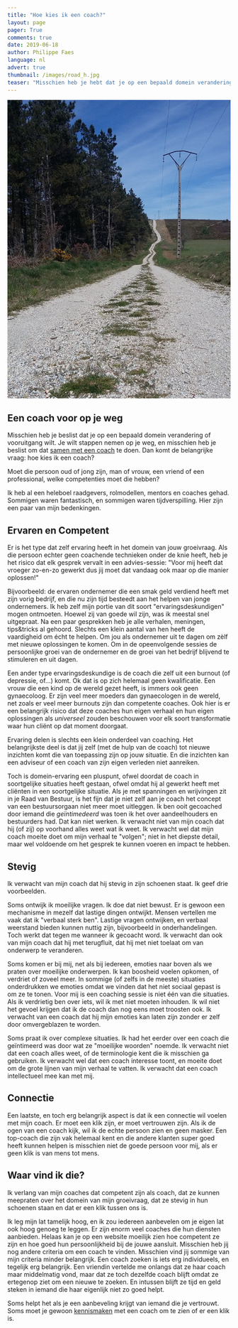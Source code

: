 ```yaml
---
title: "Hoe kies ik een coach?"
layout: page
pager: True
comments: true
date: 2019-06-18
author: Philippe Faes
language: nl
advert: true
thumbnail: /images/road_h.jpg
teaser: "Misschien heb je hebt dat je op een bepaald domein verandering of vooruitgang wilt. Je wilt stappen nemen op je weg, en misschien heb je beslist om dat met samen een coach te doen. Dan komt de belangrijke vraag: hoe kies ik een coach?"
---
```


![Coach](/images/road.jpg)

## Een coach voor op je weg

Misschien heb je beslist dat je op een bepaald domein verandering of vooruitgang wilt. Je wilt stappen nemen op je weg, en misschien heb je beslist om dat [samen met een coach](/c/a/waarom_coachen.html) te doen. Dan komt de belangrijke vraag: hoe kies ik een coach?

Moet die persoon oud of jong zijn, man of vrouw, een vriend of een professional, welke competenties moet die hebben?

Ik heb al een heleboel raadgevers, rolmodellen, mentors en coaches gehad. Sommigen waren fantastisch, en sommigen waren tijdverspilling. Hier zijn een paar van mijn bedenkingen.

## Ervaren en Competent
Er is het type dat zelf ervaring heeft in het domein van jouw groeivraag. Als die persoon echter geen coachende technieken onder de knie heeft, heb je het risico dat elk gesprek vervalt in een advies-sessie: "Voor mij heeft dat vroeger zo-en-zo gewerkt dus jij moet dat vandaag ook maar op die manier oplossen!"

Bijvoorbeeld: de ervaren ondernemer die een smak geld verdiend heeft met zijn vorig bedrijf, en die nu zijn tijd besteedt aan het helpen van jonge ondernemers. Ik heb zelf mijn portie van dit soort "ervaringsdeskundigen" mogen ontmoeten. Hoewel zij van goede wil zijn, was ik meestal snel uitgepraat. Na een paar gesprekken heb je alle verhalen, meningen, tips&tricks al gehoord. Slechts een klein aantal van hen heeft de vaardigheid om écht te helpen. Om jou als ondernemer uit te dagen om zèlf met nieuwe oplossingen te komen. Om in de opeenvolgende sessies de persoonlijke groei van de ondernemer en de groei van het bedrijf blijvend te stimuleren en uit dagen. 

Een ander type ervaringsdeskundige is de coach die zelf uit een burnout (of depressie, of...) komt. Ok dat is op zich helemaal geen kwalificatie. Een vrouw die een kind op de wereld gezet heeft, is immers ook geen gynaecoloog. Er zijn veel meer moeders dan gynaecologen in de wereld, net zoals er veel meer burnouts zijn dan competente coaches. Ook hier is er een belangrijk risico dat deze coaches hun eigen verhaal en hun eigen oplossingen als *universeel* zouden beschouwen voor elk soort transformatie waar hun cliënt op dat moment doorgaat.

Ervaring delen is slechts een klein onderdeel van coaching. Het belangrijkste deel is dat jij zelf (met de hulp van de coach) tot nieuwe inzichten komt die van toepassing zijn op jouw situatie. En die inzichten kan een adviseur of een coach van zijn eigen verleden niet aanreiken. 

Toch is domein-ervaring een pluspunt, ofwel doordat de coach in soortgelijke situaties heeft gestaan, ofwel omdat hij al gewerkt heeft met cliënten in een soortgelijke situatie. Als je met spanningen en wrijvingen zit in je Raad van Bestuur, is het fijn dat je niet zelf aan je coach het concept van een bestuursorgaan niet meer moet uitleggen. Ik ben ooit gecoached door iemand die *geïntimedeerd* was toen ik het over aandeelhouders en bestuurders had. Dat kan niet werken. Ik verwacht niet van mijn coach dat hij (of zij) op voorhand alles weet wat ik weet. Ik verwacht wel dat mijn coach moeite doet om mijn verhaal te "volgen"; niet in het diepste detail, maar wel voldoende om het gesprek te kunnen voeren en impact te hebben.


## Stevig
Ik verwacht van mijn coach dat hij stevig in zijn schoenen staat. Ik geef drie voorbeelden.

Soms ontwijk ik moeilijke vragen. Ik doe dat niet bewust. Er is gewoon een mechanisme in mezelf dat lastige dingen ontwijkt. Mensen vertellen me vaak dat ik "verbaal sterk ben". Lastige vragen ontwijken, en verbaal weerstand bieden kunnen nuttig zijn, bijvoorbeeld in onderhandelingen. Toch werkt dat tegen me wanneer ik gecoacht word. Ik verwacht dan ook van mijn coach dat hij met terugfluit, dat hij met niet toelaat om van onderwerp te veranderen. 

Soms komen er bij mij, net als bij iedereen, emoties naar boven als we praten over moeilijke onderwerpen. Ik kan boosheid voelen opkomen, of verdriet of zoveel meer. In sommige (of zelfs in de meeste) situaties onderdrukken we emoties omdat we vinden dat het niet sociaal gepast is om ze te tonen. Voor mij is een coaching sessie is niet één van die situaties. Als ik verdrietig ben over iets, wil ik met niet moeten inhouden. Ik wil niet het gevoel krijgen dat ik de coach dan nog eens moet troosten ook. Ik verwacht van een coach dat hij mijn emoties kan laten zijn zonder er zelf door omvergeblazen te worden.

Soms praat ik over complexe situaties. Ik had het eerder over een coach die geïntimeerd was door wat ze "moeilijke woorden" noemde. Ik verwacht niet dat een coach alles weet, of de terminologie kent die ik misschien ga gebruiken. Ik verwacht wel dat een coach interesse toont, en moeite doet om de grote lijnen van mijn verhaal te vatten. Ik verwacht dat een coach intellectueel mee kan met mij.

## Connectie

Een laatste, en toch erg belangrijk aspect is dat ik een connectie wil voelen met mijn coach. Er moet een klik zijn, er moet vertrouwen zijn. Als ik de ogen van een coach kijk, wil ik de echte persoon zien en geen masker. Een top-coach die zijn vak helemaal kent en die andere klanten super goed heeft kunnen helpen is misschien niet de goede persoon voor mij, als er geen klik is van mens tot mens. 

## Waar vind ik die?

Ik verlang van mijn coaches dat competent zijn als coach, dat ze kunnen meepraten over het domein van mijn groeivraag, dat ze stevig in hun schoenen staan en dat er een klik tussen ons is.

Ik leg mijn lat tamelijk hoog, en ik zou iedereen aanbevelen om je eigen lat ook hoog genoeg te leggen. Er zijn enorm veel coaches die hun diensten aanbieden. Helaas kan je op een website moeilijk zien hoe competent ze zijn en hoe goed hun persoonlijkheid bij de jouwe aansluit. Misschien heb jij nog andere criteria om een coach te vinden. Misschien vind jij sommige van mijn criteria minder belangrijk. Een coach zoeken is iets erg individueels, en tegelijk erg belangrijk. Een vriendin vertelde me onlangs dat ze haar coach maar middelmatig vond, maar dat ze toch dezelfde coach blijft omdat ze ertegenop ziet om een nieuwe te zoeken. En intussen blijft ze tijd en geld steken in iemand die haar eigenlijk niet zo goed helpt. 

Soms helpt het als je een aanbeveling krijgt van iemand die je vertrouwt. Soms moet je gewoon [kennismaken](/contact.html) met een coach om te zien of er een klik is.
